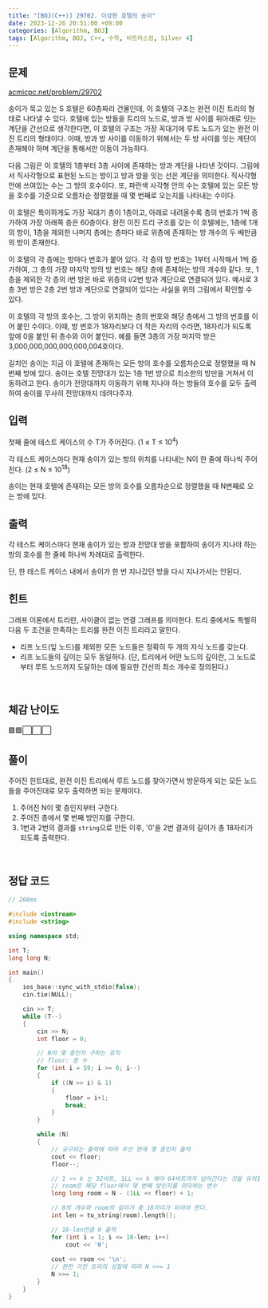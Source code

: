 ```yaml
---
title: "[BOJ(C++)] 29702. 이상한 호텔의 송이"
date: 2023-12-26 20:51:00 +09:00
categories: [Algorithm, BOJ]
tags: [Algorithm, BOJ, C++, 수학, 비트마스킹, Silver 4]
---
```

## **문제**
[acmicpc.net/problem/29702](https://www.acmicpc.net/problem/29702)
<br>

송이가 묵고 있는 S 호텔은 60층짜리 건물인데, 이 호텔의 구조는 완전 이진 트리의 형태로 나타낼 수 있다. 호텔에 있는 방들을 트리의 노드로, 방과 방 사이를 위아래로 잇는 계단을 간선으로 생각한다면, 이 호텔의 구조는 가장 꼭대기에 루트 노드가 있는 완전 이진 트리의 형태이다. 이때, 방과 방 사이를 이동하기 위해서는 두 방 사이를 잇는 계단이 존재해야 하며 계단을 통해서만 이동이 가능하다.

다음 그림은 이 호텔의 1층부터 3층 사이에 존재하는 방과 계단을 나타낸 것이다. 그림에서 직사각형으로 표현된 노드는 방이고 방과 방을 잇는 선은 계단을 의미한다. 직사각형 안에 쓰여있는 수는 그 방의 호수이다. 또, 파란색 사각형 안의 수는 호텔에 있는 모든 방을 호수를 기준으로 오름차순 정렬했을 때 몇 번째로 오는지를 나타내는 수이다.

이 호텔은 특이하게도 가장 꼭대기 층이 1층이고, 아래로 내려올수록 층의 번호가 1씩 증가하여 가장 아래쪽 층은 60층이다. 완전 이진 트리 구조를 갖는 이 호텔에는, 1층에 1개의 방이, 1층을 제외한 나머지 층에는 층마다 바로 위층에 존재하는 방 개수의 두 배만큼의 방이 존재한다.

이 호텔의 각 층에는 방마다 번호가 붙어 있다. 각 층의 방 번호는 1부터 시작해서 1씩 증가하여, 그 층의 가장 마지막 방의 방 번호는 해당 층에 존재하는 방의 개수와 같다. 또, 1층을 제외한 각 층의 i번 방은 바로 위층의 i/2번 방과 계단으로 연결되어 있다. 예시로 3층 3번 방은 2층 2번 방과 계단으로 연결되어 있다는 사실을 위의 그림에서 확인할 수 있다.

이 호텔의 각 방의 호수는, 그 방이 위치하는 층의 번호와 해당 층에서 그 방의 번호를 이어 붙인 수이다. 이때, 방 번호가 18자리보다 더 작은 자리의 수라면, 
18자리가 되도록 앞에 0을 붙인 뒤 층수와 이어 붙인다. 예를 들면 3층의 가장 마지막 방은 3,000,000,000,000,000,004호이다.

길치인 송이는 지금 이 호텔에 존재하는 모든 방의 호수를 오름차순으로 정렬했을 때 N번째 방에 있다. 송이는 호텔 전망대가 있는 1층 1번 방으로 최소한의 방만을 거쳐서 이동하려고 한다. 송이가 전망대까지 이동하기 위해 지나야 하는 방들의 호수를 모두 출력하여 송이를 무사히 전망대까지 데려다주자.
<br>

## **입력**
첫째 줄에 테스트 케이스의 수 T가 주어진다. (1 ≤ T ≤ 10<sup>4</sup>)

각 테스트 케이스마다 현재 송이가 있는 방의 위치를 나타내는 N이 한 줄에 하나씩 주어진다. (2 ≤ N ≤ 10<sup>18</sup>)

송이는 현재 호텔에 존재하는 모든 방의 호수를 오름차순으로 정렬했을 때 
N번째로 오는 방에 있다.
<br>

## **출력**
각 테스트 케이스마다 현재 송이가 있는 방과 전망대 방을 포함하여 송이가 지나야 하는 방의 호수를 한 줄에 하나씩 차례대로 출력한다.

단, 한 테스트 케이스 내에서 송이가 한 번 지나갔던 방을 다시 지나가서는 안된다.
<br>

## **힌트**
그래프 이론에서 트리란, 사이클이 없는 연결 그래프를 의미한다. 트리 중에서도 특별히 다음 두 조건을 만족하는 트리를 완전 이진 트리라고 말한다.

- 리프 노드(잎 노드)를 제외한 모든 노드들은 정확히 두 개의 자식 노드를 갖는다.
- 리프 노드들의 깊이는 모두 동일하다. (단, 트리에서 어떤 노드의 깊이란, 그 노드로부터 루트 노드까지 도달하는 데에 필요한 간선의 최소 개수로 정의된다.)
<br>

## **체감 난이도**
🟩🟩⬜⬜⬜
<br>

## **풀이**
주어진 힌트대로, 완전 이진 트리에서 루트 노드를 찾아가면서 방문하게 되는 모든 노드들을 주어진대로 모두 출력하면 되는 문제이다.

1. 주어진 N이 몇 층인지부터 구한다.
2. 주어진 층에서 몇 번째 방인지를 구한다.
3. 1번과 2번의 결과를 `string`으로 만든 이후, '0'을 2번 결과의 길이가 총 18자리가 되도록 출력한다.
<br>

## **정답 코드**
```c++
// 268ms

#include <iostream>
#include <string>

using namespace std;

int T;
long long N;

int main()
{
    ios_base::sync_with_stdio(false);
    cin.tie(NULL);

    cin >> T;
    while (T--)
    {
        cin >> N;
        int floor = 0;

        // N이 몇 층인지 구하는 로직
        // floor: 층 수
        for (int i = 59; i >= 0; i--)
        {
            if ((N >> i) & 1)
            {
                floor = i+1;
                break;
            }
        }

        while (N)
        {
            // 요구되는 출력에 따라 우선 현재 몇 층인지 출력
            cout << floor;
            floor--;

            // 1 << k 는 32비트, 1LL << k 해야 64비트까지 넘어간다는 것을 유의할 것
            // room은 해당 floor에서 몇 번째 방인지를 의미하는 변수
            long long room = N - (1LL << floor) + 1;

            // 0의 개수와 room의 길이가 총 18자리가 되어야 한다.
            int len = to_string(room).length();

            // 18-len만큼 0 출력
            for (int i = 1; i <= 18-len; i++)
                cout << '0';
            
            cout << room << '\n';
            // 완전 이진 트리의 성질에 따라 N >>= 1
            N >>= 1;
        }
    }
}
```